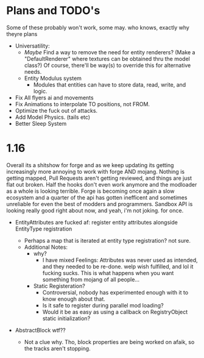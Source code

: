 Plans and TODO's
================
Some of these probably won't work, some may. who knows, exactly why theyre plans

- Universatility:
    - *Maybe* Find a way to remove the need for entity renderers?
      (Make a "DefaultRenderer" where textures can be obtained thru the model class?) Of course, there'll be way(s) to
      override this for alternative needs.
    - Entity Modulus system
        - Modules that entities can have to store data, read, write, and logic.
- Fix All flyers ai and movements
- Fix Animations to interpolate TO positions, not FROM.
- Optimize the fuck out of attacks.
- Add Model Physics. (tails etc)
- Better Sleep System

1.16
====
Overall its a shitshow for forge and as we keep updating its getting increasingly more annoying to work with
forge AND mojang. Nothing is getting mapped, Pull Requests aren't getting reviewed, and things are just flat out broken.
Half the hooks don't even work anymore and the modloader as a whole is looking terrible.
Forge is becoming once again a slow ecosystem and a quarter of the api has gotten inefficent and
sometimes unreliable for even the best of modders and programmers.
Sandbox API is looking really good right about now, and yeah, i'm not joking. for once.

- EntityAttributes are fucked af: register entity attributes alongside EntityType registration
    - Perhaps a map that is iterated at entity type registration? not sure.
    - Additional Notes:
        - why?
            - I have mixed Feelings: Attributes was never used as intended, and they needed to be re-done.
            welp wish fulfilled, and lol it fucking sucks. This is what happens when you want something from mojang
            of all people...
        - Static Registeration?
            - Controversial, nobody has experimented enough with it to know enough about that.
            - Is it safe to register during parallel mod loading?
            - Would it be as easy as using a callback on RegistryObject static initialization?

- AbstractBlock wtf??
    - Not a clue why. Tho, block properties are being worked on afaik, so the tracks aren't stopping.
